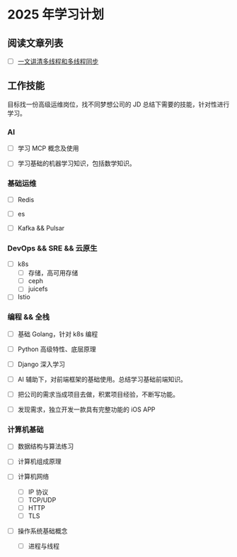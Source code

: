 # 2025 年学习计划

## 阅读文章列表

- [ ] [一文讲清多线程和多线程同步](https://tech.meituan.com/2024/07/19/multi-threading-and-multi-thread-synchronization.html)

## 工作技能

目标找一份高级运维岗位，找不同梦想公司的 JD 总结下需要的技能，针对性进行学习。

### AI

- [ ] 学习 MCP 概念及使用

- [ ] 学习基础的机器学习知识，包括数学知识。

### 基础运维

- [ ] Redis

- [ ] es

- [ ] Kafka && Pulsar

### DevOps && SRE && 云原生

- [ ] k8s
    - [ ] 存储，高可用存储
    - [ ] ceph
    - [ ] juicefs

- [ ] Istio

### 编程 && 全栈

- [ ] 基础 Golang，针对 k8s 编程

- [ ] Python 高级特性、底层原理

- [ ] Django 深入学习

- [ ] AI 辅助下，对前端框架的基础使用。总结学习基础前端知识。

- [ ] 把公司的需求当成项目去做，积累项目经验，不断写功能。

- [ ] 发现需求，独立开发一款具有完整功能的 iOS APP

### 计算机基础

- [ ] 数据结构与算法练习

- [ ] 计算机组成原理

- [ ] 计算机网络
    - [ ] IP 协议
    - [ ] TCP/UDP
    - [ ] HTTP
    - [ ] TLS

- [ ] 操作系统基础概念
    - [ ] 进程与线程
